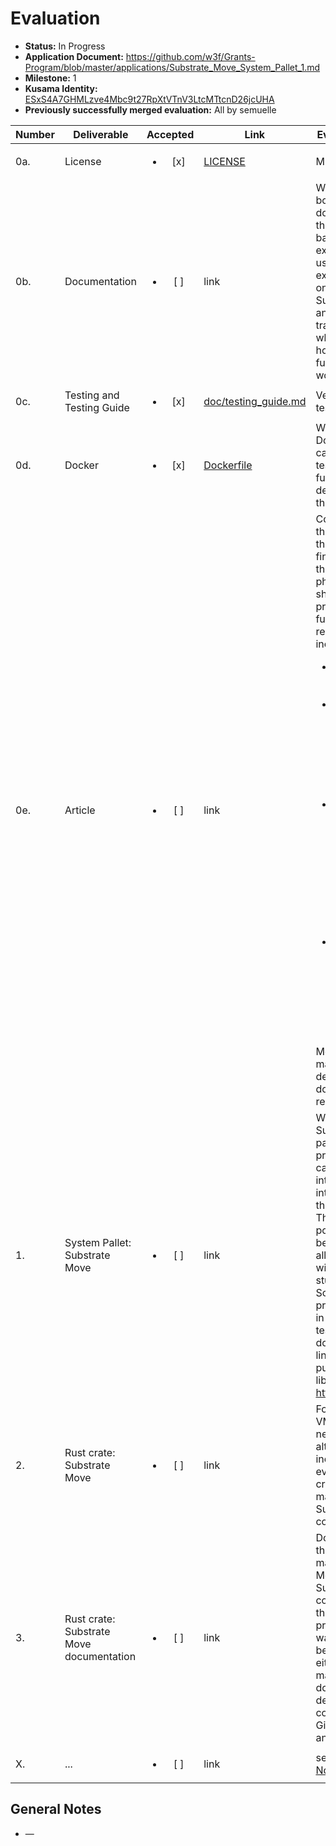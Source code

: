 # Evaluation

- **Status:** In Progress
- **Application Document:** https://github.com/w3f/Grants-Program/blob/master/applications/Substrate_Move_System_Pallet_1.md
- **Milestone:** 1
- **Kusama Identity:** [ESxS4A7GHMLzve4Mbc9t27RpXtVTnV3LtcMTtcnD26jcUHA](https://polkascan.io/pre/kusama/account/ESxS4A7GHMLzve4Mbc9t27RpXtVTnV3LtcMTtcnD26jcUHA)
- **Previously successfully merged evaluation:** All by semuelle

| Number | Deliverable | Accepted | Link | Evaluation Notes |
| ------ | ----------- | :------: | ---- |----------------- |
| 0a. | License | <ul><li>[x] </li></ul> | [LICENSE](https://github.com/eigerco/pallet-move/blob/c65bd6668774c76a9a45ab32853a16bc16f08329/LICENSE) | MIT |
| 0b. | Documentation | <ul><li>[ ] </li></ul> | link | We will provide both inline documentation of the code and a basic tutorial that explains how a user can (for example) spin up one of our Substrate nodes and send test transactions, which will show how the new functionality works. |
| 0c. | Testing and Testing Guide | <ul><li>[x] </li></ul> | [doc/testing_guide.md](https://github.com/eigerco/pallet-move/blob/5c33a115fe6d27ba77f84a52e31c70fb75908b49/doc/testing_guide.md) | Very thorough testing guide |
| 0d. | Docker | <ul><li>[x] </li></ul> | [Dockerfile](https://github.com/eigerco/pallet-move/blob/5c33a115fe6d27ba77f84a52e31c70fb75908b49/Dockerfile) | We will provide a Dockerfile(s) that can be used to test all the functionality delivered with this milestone. |
| 0e. | Article | <ul><li>[ ] </li></ul> | link | Content: article that explains all of the research and findings done in the research phase, and how it shapes the project in the future. The research would include: <ul><li>analysis of the Pontem Move fork,</li><li>analysis of the Pontem MoveVM system pallet, evaluating its architecture and design decisions,</li><li>analysis of the current Move language restrictions, ABI and understanding if forking the language is still necessary,</li><li>analysis of the potential effects of forking the language and the toolchain if it is deemed necessary.</li></ul>Medium: A markdown design decision document in the repository. |
| 1. | System Pallet: Substrate Move | <ul><li>[ ] </li></ul> | link | We will create a Substrate system pallet that will provide the RPC calls as the initial interfaces for interacting with the Move VM. The Move VM port itself will not be implemented, all of the methods will be empty stubs.<br /> Solid code practices will be in place: CI/CD, tests, documentation, linting, and publication of the library to http://crates.io. |
| 2. | Rust crate: Substrate Move | <ul><li>[ ] </li></ul> | link | Forking the Move VM if deemed necessary. The alterations would include everything to create the virtual machine Substrate-compatible. |
| 3. | Rust crate: Substrate Move documentation | <ul><li>[ ] </li></ul> | link | Documentation of the alteration made for the MoveVM to be Substrate-compatible. Also, the whole process of how it was ported will be described, either in form of markdown documentation or detailed commenting on GitHub issues and PRs. |
| X. | ... | <ul><li>[ ] </li></ul> | link | see [General Notes](#general-notes) |


## General Notes

- —
